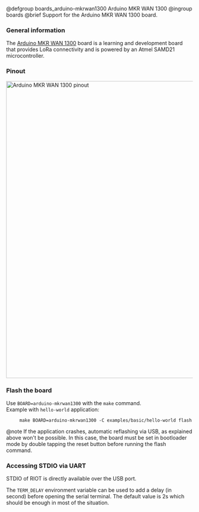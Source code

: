 @defgroup    boards_arduino-mkrwan1300 Arduino MKR WAN 1300
@ingroup     boards
@brief       Support for the Arduino MKR WAN 1300 board.

### General information

The [Arduino MKR WAN 1300](https://store.arduino.cc/mkr-wan-1300) board is
a learning and development board that provides LoRa connectivity and is
powered by an Atmel SAMD21 microcontroller.

### Pinout

<img src="https://www.arduino.cc/en/uploads/Main/MKR1000_pinout.png"
     alt="Arduino MKR WAN 1300 pinout" style="height:800px;"/>

### Flash the board

Use `BOARD=arduino-mkrwan1300` with the `make` command.<br/>
Example with `hello-world` application:
```
     make BOARD=arduino-mkrwan1300 -C examples/basic/hello-world flash
```

@note     If the application crashes, automatic reflashing via USB, as explained
          above won't be possible. In this case, the board must be set in
          bootloader mode by double tapping the reset button before running the
          flash command.

### Accessing STDIO via UART

STDIO of RIOT is directly available over the USB port.

The `TERM_DELAY` environment variable can be used to add a delay (in second)
before opening the serial terminal. The default value is 2s which should be
enough in most of the situation.
